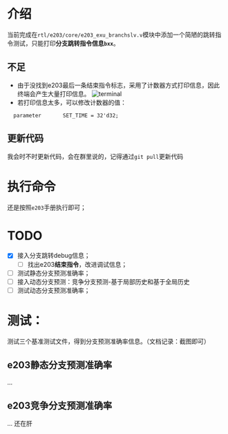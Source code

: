 # 介绍
当前完成在`rtl/e203/core/e203_exu_branchslv.v`模块中添加一个简陋的跳转指令测试，只能打印**分支跳转指令信息`bxx`**。
## 不足
- 由于没找到e203最后一条结束指令标志，采用了计数器方式打印信息，因此终端会产生大量打印信息。
![terminal](https://zpnmh.oss-cn-beijing.aliyuncs.com/undefined202305231639460.png)
- 若打印信息太多，可以修改计数器的值：
```
  parameter       SET_TIME = 32'd32;
```
## 更新代码
我会时不时更新代码，会在群里说的，记得通过`git pull`更新代码

# 执行命令
还是按照`e203`手册执行即可；

# TODO
- [x] 接入分支跳转debug信息；
  - [ ] 找出e203**结束指令**，改进调试信息；
- [ ] 测试静态分支预测准确率；
- [ ] 接入动态分支预测：竞争分支预测-基于局部历史和基于全局历史
- [ ] 测试动态分支预测准确率；

# 测试：
测试三个基准测试文件，得到分支预测准确率信息。（文档记录：截图即可）
## e203静态分支预测准确率
...

## e203竞争分支预测准确率
... 还在肝